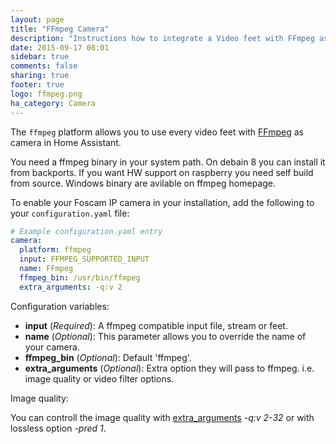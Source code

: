 ```yaml
---
layout: page
title: "FFmpeg Camera"
description: "Instructions how to integrate a Video feet with FFmpeg as cameras within Home Assistant."
date: 2015-09-17 08:01
sidebar: true
comments: false
sharing: true
footer: true
logo: ffmpeg.png
ha_category: Camera
---
```



The `ffmpeg` platform allows you to use every video feet with [FFmpeg](http://www.ffmpeg.org/) as camera in Home Assistant.

<p class='note'>
You need a ffmpeg binary in your system path. On debain 8 you can install it from backports. If you want HW support on raspberry you need self build from source. Windows binary are avilable on ffmpeg homepage.
</p>

To enable your Foscam IP camera in your installation, add the following to your `configuration.yaml` file:

```yaml
# Example configuration.yaml entry
camera:
  platform: ffmpeg
  input: FFMPEG_SUPPORTED_INPUT
  name: FFmpeg
  ffmpeg_bin: /usr/bin/ffmpeg
  extra_arguments: -q:v 2
```

Configuration variables:

- **input** (*Required*): A ffmpeg compatible input file, stream or feet.
- **name** (*Optional*): This parameter allows you to override the name of your camera.
- **ffmpeg_bin** (*Optional*): Default 'ffmpeg'.
- **extra_arguments** (*Optional*): Extra option they will pass to ffmpeg. i.e. image quality or video filter options.

Image quality:

You can controll the image quality with [extra_arguments](https://www.ffmpeg.org/ffmpeg-codecs.html#jpeg2000) *-q:v 2-32* or with lossless option *-pred 1*.
